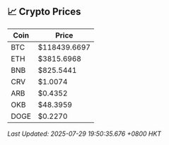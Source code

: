 ## 📈 Crypto Prices

| Coin | Price |
| ---- | ----- |
| BTC | $118439.6697 |
| ETH | $3815.6968 |
| BNB | $825.5441 |
| CRV | $1.0074 |
| ARB | $0.4352 |
| OKB | $48.3959 |
| DOGE | $0.2270 |

_Last Updated: 2025-07-29 19:50:35.676 +0800 HKT_